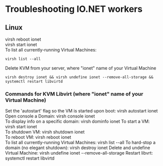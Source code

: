# Troubleshooting IO.NET workers

## Linux

virsh reboot ionet	
virsh start ionet	
To list all currently-running Virtual Machines:
<!--sec data-title="OS X и Linux" data-id="OSX_Linux_whoami" data-collapse=true ces-->
```
virsh list --all
```
<!--endsec-->
Delete KVM from your server, where "ionet" name of your Virtual Machine
<!--sec data-title="OS X и Linux" data-id="OSX_Linux_whoami" data-collapse=true ces-->
```
virsh destroy ionet && virsh undefine ionet --remove-all-storage && systemctl restart libvirtd
```
<!--endsec-->



### Commands for KVM Libvirt (where "ionet" name of your Virtual Machine)
Set the 'autostart' flag so the VM is started upon boot: virsh autostart ionet	
Open console a Domain: virsh console ionet	
To display info on a specific domain: virsh dominfo ionet
To start a VM: virsh start ionet	
To shutdown VM: virsh shutdown ionet	
To reboot VM: virsh reboot ionet	
To list all currently-running Virtual Machines: virsh list --all
To hard-stop a domain (no elegant shutdown): virsh destroy ionet
Delete and undefine Virtual Machine: virsh undefine ionet --remove-all-storage
Restart libvrt: systemctl restart libvirtd
